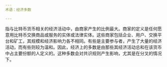 ```yaml
---
术语：经济多数

---
```

指与比特币货币相关的经济活动中，由商家产生的比例最大。商家的定义是任何愿意用比特币交换商品或服务的实体或法律实体。这些商家包括企业、用户、交换平台和矿工，其规模和经济影响力各不相同。有些是主要参与者，产生了大量的经济活动，而有些则较为温和。因此，经济上的多数是由那些其经济活动总和在该货币中占主要份额的人定义的。这种多数会对共识规则产生影响，尤其是在分叉的情况下。
